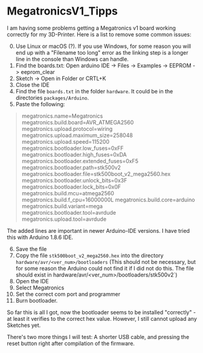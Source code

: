 # MegatronicsV1_Tipps
I am having some problems getting a Megatronics v1 board working correctly for my 3D-Printer. Here is a list to remove some common issues:

0. Use Linux or macOS (?). If you use Windows, for some reason you will end up with a "Filename too long" error as the linking step is a longer line in the console than Windows can handle.
1. Find the boards.txt: Open arduino IDE -> Files -> Examples -> EEPROM -> eeprom_clear 
2. Sketch -> Open in Folder or CRTL+K
3. Close the IDE
4. Find the file `boards.txt` in the folder `hardware`. It could be in the directories `packages/Arduino`.
5. Paste the following:

>megatronics.name=Megatronics
>megatronics.build.board=AVR_ATMEGA2560
>megatronics.upload.protocol=wiring
>megatronics.upload.maximum_size=258048
>megatronics.upload.speed=115200
>megatronics.bootloader.low_fuses=0xFF
>megatronics.bootloader.high_fuses=0xDA
>megatronics.bootloader.extended_fuses=0xF5
>megatronics.bootloader.path=stk500v2
>megatronics.bootloader.file=stk500boot_v2_mega2560.hex
>megatronics.bootloader.unlock_bits=0x3F
>megatronics.bootloader.lock_bits=0x0F
>megatronics.build.mcu=atmega2560
>megatronics.build.f_cpu=16000000L
>megatronics.build.core=arduino
>megatronics.build.variant=mega
>megatronics.bootloader.tool=avrdude
>megatronics.upload.tool=avrdude

The added lines are important in newer Arduino-IDE versions. I have tried this with Arduino 1.8.6 IDE.

6. Save the file
7. Copy the file `stk500boot_v2_mega2560.hex` into the directory `hardware/avr/<ver_num>/bootloaders` (This should not be necessary, but for some reason the Arduino could not find it if I did not do this. The file should exist in hardware/avr/<ver_num>/bootloaders/stk500v2`)
8. Open the IDE
9. Select Megatronics
10. Set the correct com port and programmer
11. Burn bootloader.

So far this is all I got, now the bootloader seems to be installed "correctly" - at least it verifies to the correct hex value. However, I still cannot upload any Sketches yet. 

There's two more things I will test: A shorter USB cable, and pressing the reset button right after compilation of the firmware.
